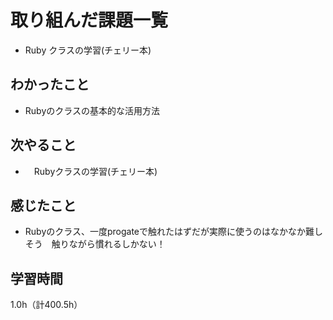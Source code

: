 # 取り組んだ課題一覧
- Ruby クラスの学習(チェリー本)

## わかったこと
- Rubyのクラスの基本的な活用方法
  
## 次やること
- 　Rubyクラスの学習(チェリー本)

## 感じたこと
- Rubyのクラス、一度progateで触れたはずだが実際に使うのはなかなか難しそう　触りながら慣れるしかない！
  
## 学習時間　
1.0h（計400.5h）
